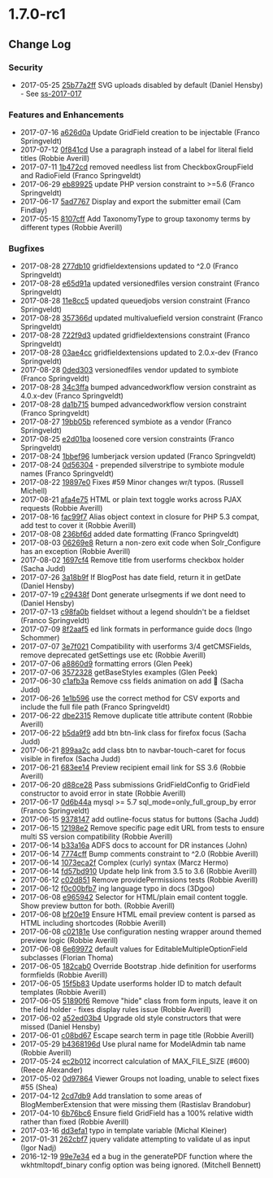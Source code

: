 # 1.7.0-rc1

<!--- Changes below this line will be automatically regenerated -->

## Change Log

### Security

 * 2017-05-25 [25b77a2ff](https://github.com/silverstripe/silverstripe-framework/commit/25b77a2ff8deabe8e8894002b9a5647eaec27b0a) SVG uploads disabled by default (Daniel Hensby) - See [ss-2017-017](http://www.silverstripe.org/download/security-releases/ss-2017-017)

### Features and Enhancements

 * 2017-07-16 [a626d0a](https://github.com/silverstripe/silverstripe-userforms/commit/a626d0a66e23b7c7173ba1b42388c92b8c061eb7) Update GridField creation to be injectable (Franco Springveldt)
 * 2017-07-12 [0f841cd](https://github.com/silverstripe/silverstripe-userforms/commit/0f841cd982d0bd5a5ad349ec5c116a8acb4f0581) Use a paragraph instead of a label for literal field titles (Robbie Averill)
 * 2017-07-11 [1b472cd](https://github.com/silverstripe/silverstripe-userforms/commit/1b472cda7b175a73ba44be1b9121a21a3ec0de0d) removed needless list from CheckboxGroupField and RadioField (Franco Springveldt)
 * 2017-06-29 [eb89925](https://gitlab.cwp.govt.nz/cwp/cwp-recipe-basic/commit/eb89925de1e3cca0c90936c75d17a410e01612ec) update PHP version constraint to &gt;=5.6 (Franco Springveldt)
 * 2017-06-17 [5ad7767](https://github.com/silverstripe/silverstripe-userforms/commit/5ad7767ead3933d01a9bb839559681efae03f386) Display and export the submitter email (Cam Findlay)
 * 2017-05-15 [8107cff](https://github.com/silverstripe/silverstripe-taxonomy/commit/8107cff5a6ba4ae0c53c3e296a740fd329d3604f) Add TaxonomyType to group taxonomy terms by different types (Robbie Averill)

### Bugfixes

 * 2017-08-28 [277db10](https://gitlab.cwp.govt.nz/cwp/cwp-recipe-basic/commit/277db10bc7c949f214eab276ecdd492d36ccd55d) gridfieldextensions updated to ^2.0 (Franco Springveldt)
 * 2017-08-28 [e65d91a](https://gitlab.cwp.govt.nz/cwp/cwp-recipe-basic/commit/e65d91a172ce97db0620a8288d2288ee9e3bcfd9) updated versionedfiles version constraint (Franco Springveldt)
 * 2017-08-28 [11e8cc5](https://gitlab.cwp.govt.nz/cwp/cwp-recipe-basic/commit/11e8cc56f14d575b6c7326c0364338de0290b930) updated queuedjobs version constraint (Franco Springveldt)
 * 2017-08-28 [357366d](https://gitlab.cwp.govt.nz/cwp/cwp-recipe-basic/commit/357366d69fcf59559e56da0204878946e9761fbd) updated multivaluefield version constraint (Franco Springveldt)
 * 2017-08-28 [722f9d3](https://github.com/silverstripe/silverstripe-userforms/commit/722f9d3f82b2968dbdec4e76a623bd36ccd6f90b) updated gridfieldextensions constraint (Franco Springveldt)
 * 2017-08-28 [03ae4cc](https://gitlab.cwp.govt.nz/cwp/cwp-recipe-basic/commit/03ae4cc33345abe3a56f1412eb47c8046b5cc779) gridfieldextensions updated to 2.0.x-dev (Franco Springveldt)
 * 2017-08-28 [0ded303](https://gitlab.cwp.govt.nz/cwp/cwp-recipe-basic/commit/0ded3038b929f7726c5e495a4a0702c35085e545) versionedfiles vendor updated to symbiote (Franco Springveldt)
 * 2017-08-28 [34c3ffa](https://gitlab.cwp.govt.nz/cwp/cwp-recipe-basic/commit/34c3ffad622836ac72a8429b6d5da51eb551dede) bumped advancedworkflow version constraint as 4.0.x-dev (Franco Springveldt)
 * 2017-08-28 [da1b715](https://gitlab.cwp.govt.nz/cwp/cwp-recipe-basic/commit/da1b715de77e57ec0b26b8e8a2dc45aa12cd9e46) bumped advancedworkflow version constraint (Franco Springveldt)
 * 2017-08-27 [19bb05b](https://gitlab.cwp.govt.nz/cwp/cwp-recipe-basic/commit/19bb05b4ad9bee73998884ade09d7f4da01498d7) referenced symbiote as a vendor (Franco Springveldt)
 * 2017-08-25 [e2d01ba](https://gitlab.cwp.govt.nz/cwp/cwp-recipe-basic/commit/e2d01badd2e89c2c3f185e7c8b6c4857fa3bb148) loosened core version constraints (Franco Springveldt)
 * 2017-08-24 [1bbef96](https://gitlab.cwp.govt.nz/cwp/cwp-recipe-blog/commit/1bbef9642d5595117c4a634253f45492818a85fd) lumberjack version updated (Franco Springveldt)
 * 2017-08-24 [0d56304](https://gitlab.cwp.govt.nz/cwp/cwp-recipe-basic/commit/0d56304c885ed9885c91c6bc64002eea8eb2ede5) - prepended silverstripe to symbiote module names (Franco Springveldt)
 * 2017-08-22 [19897e0](https://github.com/silverstripe/silverstripe-contentreview/commit/19897e0b8fcf6f4f590366774e35d237efb268ad) Fixes #59 Minor changes wr/t typos. (Russell Michell)
 * 2017-08-21 [afa4e75](https://github.com/silverstripe/silverstripe-userforms/commit/afa4e75f031ab2697d38f06b1cba48f3a6c99e0e) HTML or plain text toggle works across PJAX requests (Robbie Averill)
 * 2017-08-16 [fac99f7](https://github.com/silverstripe/silverstripe-userforms/commit/fac99f7b6b8ea1675737381ca56d850c1f9b075d) Alias object context in closure for PHP 5.3 compat, add test to cover it (Robbie Averill)
 * 2017-08-08 [236bf6d](https://github.com/silverstripe/silverstripe-blog/commit/236bf6d8fc86466a953019319202440f071c8133) added date formatting (Franco Springveldt)
 * 2017-08-03 [06269e8](https://github.com/silverstripe/silverstripe-fulltextsearch/commit/06269e8203169dd680bc9b0350c5283aa02d88a8) Return a non-zero exit code when Solr_Configure has an exception (Robbie Averill)
 * 2017-08-02 [1697cf4](https://gitlab.cwp.govt.nz/cwp/starter-theme/commit/1697cf44131efdfd92016d84745b8bb45bb0148c) Remove title from userforms checkbox holder (Sacha Judd)
 * 2017-07-26 [3a18b9f](https://github.com/silverstripe/silverstripe-blog/commit/3a18b9f69bf8bb406360bcbf1b2ab416455f1397) If BlogPost has date field, return it in getDate (Daniel Hensby)
 * 2017-07-19 [c29438f](https://github.com/silverstripe/silverstripe-blog/commit/c29438fd1a8df1c7890571065940100851ed465f) Dont generate urlsegments if we dont need to (Daniel Hensby)
 * 2017-07-13 [c98fa0b](https://github.com/silverstripe/silverstripe-userforms/commit/c98fa0bab4881d5f1fb62722f1c5e65398232f21) fieldset without a legend shouldn't be a fieldset (Franco Springveldt)
 * 2017-07-09 [8f2aaf5](https://gitlab.cwp.govt.nz/cwp/cwp/commit/8f2aaf5bc276628a60285157fdcd7c035b41f095) ed link formats in performance guide docs (Ingo Schommer)
 * 2017-07-07 [3e7f021](https://github.com/silverstripe/silverstripe-spamprotection/commit/3e7f021de79d65a347cd14a037242bfad7e5bf5d) Compatibility with userforms 3/4 getCMSFields, remove deprecated getSettings use etc (Robbie Averill)
 * 2017-07-06 [a8860d9](https://gitlab.cwp.govt.nz/cwp/cwp/commit/a8860d90495e51de90b65f7ff0334803156dc3ae) formatting errors (Glen Peek)
 * 2017-07-06 [3572328](https://gitlab.cwp.govt.nz/cwp/cwp/commit/357232873526970d85c0ef7c5c327ada32cbdce0) getBaseStyles examples (Glen Peek)
 * 2017-06-30 [c1afb3a](https://github.com/silverstripe/silverstripe-userforms/commit/c1afb3a5bfb345e0f68de0abf44fe4388a32fb9f) Remove css fields animation on add :wrench: (Sacha Judd)
 * 2017-06-26 [1e1b596](https://github.com/silverstripe/silverstripe-userforms/commit/1e1b59673977667e1cfb2e0f093860be0db1eb48) use the correct method for CSV exports and include the full file path (Franco Springveldt)
 * 2017-06-22 [dbe2315](https://gitlab.cwp.govt.nz/cwp/starter-theme/commit/dbe2315e33c38fdd1825f202aa0e61f79660c021) Remove duplicate title attribute content (Robbie Averill)
 * 2017-06-22 [b5da9f9](https://gitlab.cwp.govt.nz/cwp/starter-theme/commit/b5da9f965c08cafae231853c3bb0d99d942f182e) add btn btn-link class for firefox focus (Sacha Judd)
 * 2017-06-21 [899aa2c](https://gitlab.cwp.govt.nz/cwp/starter-theme/commit/899aa2ce452ce54f6c20c9901f6ec4f8ded11f47) add class btn to navbar-touch-caret for focus visible in firefox (Sacha Judd)
 * 2017-06-21 [683ee14](https://github.com/silverstripe/silverstripe-userforms/commit/683ee14428b70358b327dbbd1002463c31008232) Preview recipient email link for SS 3.6 (Robbie Averill)
 * 2017-06-20 [d88ce28](https://github.com/silverstripe/silverstripe-userforms/commit/d88ce281742833205401e1df366a834a8178c61d) Pass submissions GridFieldConfig to GridField constructor to avoid error in state (Robbie Averill)
 * 2017-06-17 [0d6b44a](https://github.com/silverstripe/silverstripe-blog/commit/0d6b44aa44377cbabbc7a538acb29a74092088b8) mysql &gt;= 5.7 sql_mode=only_full_group_by error (Franco Springveldt)
 * 2017-06-15 [9378147](https://gitlab.cwp.govt.nz/cwp/starter-theme/commit/9378147b094153e17049f7c23432d4058c161fd2) add outline-focus status for buttons (Sacha Judd)
 * 2017-06-15 [12198e2](https://github.com/silverstripe/silverstripe-contentreview/commit/12198e21e675ab8e17eddd074a980bda9f341dd1) Remove specific page edit URL from tests to ensure multi SS version compatibility (Robbie Averill)
 * 2017-06-14 [b33a16a](https://gitlab.cwp.govt.nz/cwp/cwp/commit/b33a16a6520e577faaa09630925ffc12b3aa93f4) ADFS docs to account for DR instances (John)
 * 2017-06-14 [7774cff](https://github.com/silverstripe/comment-notifications/commit/7774cffe372910e20679fc4f9943ed2e174b5f41) Bump comments constraint to ^2.0 (Robbie Averill)
 * 2017-06-14 [1073eca2f](https://github.com/silverstripe/silverstripe-framework/commit/1073eca2fac1b05c0e20b02aea78e8a2f550cfe5) Complex (curly) syntax (Marcz Hermo)
 * 2017-06-14 [fd57bd910](https://github.com/silverstripe/silverstripe-framework/commit/fd57bd9100634682fc5b2d9f493e3c54ce0444ad) Update help link from 3.5 to 3.6 (Robbie Averill)
 * 2017-06-12 [c02d851](https://github.com/silverstripe/silverstripe-comments/commit/c02d8515002f7702f2c6ea5227bd8a1e1633fa91) Remove providePermissions tests (Robbie Averill)
 * 2017-06-12 [f0c00bfb7](https://github.com/silverstripe/silverstripe-framework/commit/f0c00bfb7819c0350fa882f899d0c820a2aefa81) ing language typo in docs (3Dgoo)
 * 2017-06-08 [e965942](https://github.com/silverstripe/silverstripe-userforms/commit/e96594247b9b86fd13ae661285312089a034997a) Selector for HTML/plain email content toggle. Show preview button for both. (Robbie Averill)
 * 2017-06-08 [bf20e19](https://github.com/silverstripe/silverstripe-userforms/commit/bf20e19285d2375ce948cab7e6a86a7532f8008a) Ensure HTML email preview content is parsed as HTML including shortcodes (Robbie Averill)
 * 2017-06-08 [c02181e](https://github.com/silverstripe/silverstripe-userforms/commit/c02181e69b4b7b060ac17959d52bf45255769f5e) Use configuration nesting wrapper around themed preview logic (Robbie Averill)
 * 2017-06-08 [6e69972](https://github.com/silverstripe/silverstripe-userforms/commit/6e69972c35047f1c2ff23b126d3951f161aefb84) default values for EditableMultipleOptionField subclasses (Florian Thoma)
 * 2017-06-05 [182cab0](https://gitlab.cwp.govt.nz/cwp/starter-theme/commit/182cab0d7b06511ddcda53ba61325b1e9e30565d) Override Bootstrap .hide definition for userforms formfields (Robbie Averill)
 * 2017-06-05 [15f5b83](https://gitlab.cwp.govt.nz/cwp/starter-theme/commit/15f5b834e5ad3d5aa15130dbd9be526731d3d147) Update userforms holder ID to match default templates (Robbie Averill)
 * 2017-06-05 [51890f6](https://github.com/silverstripe/silverstripe-userforms/commit/51890f6084f88c19b6d6f21b5156e971f8e9ecd5) Remove "hide" class from form inputs, leave it on the field holder - fixes display rules issue (Robbie Averill)
 * 2017-06-02 [a52ed03b4](https://github.com/silverstripe/silverstripe-framework/commit/a52ed03b49b8f62573eb3e295bfde84d1ef68f46) Upgrade old style constructors that were missed (Daniel Hensby)
 * 2017-06-01 [c08bd67](https://gitlab.cwp.govt.nz/cwp/starter-theme/commit/c08bd6770a62eedb4c0183a0a94bd44538ef703b) Escape search term in page title (Robbie Averill)
 * 2017-05-29 [b4368196d](https://github.com/silverstripe/silverstripe-framework/commit/b4368196d1bcee9fd1714b044c8ae6580c7941c9) Use plural name for ModelAdmin tab name (Robbie Averill)
 * 2017-05-24 [ec2b012](https://github.com/silverstripe/silverstripe-userforms/commit/ec2b012eedc92c45493259350f7c248502250f76) incorrect calculation of MAX_FILE_SIZE (#600) (Reece Alexander)
 * 2017-05-02 [0d97864](https://github.com/silverstripe/silverstripe-secureassets/commit/0d97864aa4beac49f0d186db309f8ee6fa2469a3) Viewer Groups not loading, unable to select fixes #55 (Shea)
 * 2017-04-12 [2cd7db9](https://github.com/silverstripe/silverstripe-blog/commit/2cd7db9beb44804f71fd18519d6b39a0e033a3db) Add translation to some areas of BlogMemberExtension that were missing them (Rastislav Brandobur)
 * 2017-04-10 [6b76bc6](https://github.com/silverstripe/silverstripe-userforms/commit/6b76bc641a8855372291b541e2e2fffdf2aaef5c) Ensure field GridField has a 100% relative width rather than fixed (Robbie Averill)
 * 2017-03-16 [dd3efa1](https://github.com/silverstripe/silverstripe-selectupload/commit/dd3efa1c4f2a9f428af8e3e0939ebd31f18cfc30) typo in template variable (Michal Kleiner)
 * 2017-01-31 [262cbf7](https://github.com/silverstripe/silverstripe-userforms/commit/262cbf74c1db72d16e9a6f03ce21d2f776e22c49) jquery validate attempting to validate ul as input (Igor Nadj)
 * 2016-12-19 [99e7e34](https://gitlab.cwp.govt.nz/cwp/cwp/commit/99e7e344c69ccc04dc058f98c5ae161a12fa1921) ed a bug in the generatePDF function where the wkhtmltopdf_binary config option was being ignored. (Mitchell Bennett)
